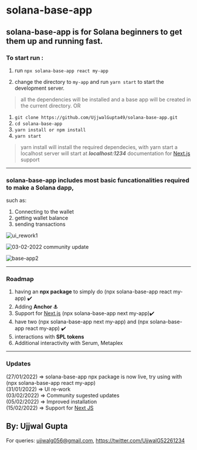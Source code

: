 # solana-base-app

## solana-base-app is for Solana beginners to get them up and running fast.

### To start run :
1) run `npx solana-base-app react my-app` 

2) change the directory to `my-app` and run `yarn start` to start the development server. 

> all the dependencies will be installed and a base app will be created in the current directory.
OR
1) `git clone https://github.com/UjjwalGupta49/solana-base-app.git`
2) `cd solana-base-app`
3) `yarn install or npm install`
4) `yarn start`
> yarn install will install the required dependecies,
> with yarn start a localhost server will start at ***localhost:1234***
documentation for [Next.js](https://github.com/UjjwalGupta49/solana-base-app-next) support

--------------------
### solana-base-app includes most basic funcationalities required to make a Solana dapp,
such as:
1) Connecting to the wallet
2) getting wallet balance
3) sending transactions


![ui_rework1](https://user-images.githubusercontent.com/83765858/151718221-eeccc836-4038-43a3-9ee6-686a9c41594c.png)

![03-02-2022 community update](https://user-images.githubusercontent.com/83765858/152333261-6fa6f542-1efb-47b2-beed-9b76c3dfc8b3.png)

![base-app2](https://user-images.githubusercontent.com/83765858/150945501-4df79f47-76b1-414b-ad58-f7f50c38f2e8.png)

--------------------

### Roadmap
1) having an **npx package** to simply do (npx solana-base-app react my-app) ✔️
2) Adding **Anchor ⚓**
3) Support for [Next.js](https://github.com/UjjwalGupta49/solana-base-app-next) (npx solana-base-app next my-app)✔️
4) have two (npx solana-base-app next my-app) and (npx solana-base-app react my-app) ✔️
5) interactions with **SPL tokens**
6) Additional interactivity with Serum, Metaplex
--------------------

### Updates
(27/01/2022) => solana-base-app npx package is now live, try using with (npx solana-base-app react my-app)<br/>
(31/01/2022) => UI re-work<br/>
(03/02/2022) => Community sugested updates<br/>
(05/02/2022) => Improved installation<br/>
(15/02/2022) => Support for [Next JS](https://github.com/UjjwalGupta49/solana-base-app-next)<br/>
## By: Ujjwal Gupta
For queries: ujjwalg056@gmail.com, 
https://twitter.com/UjjwalG52261234
